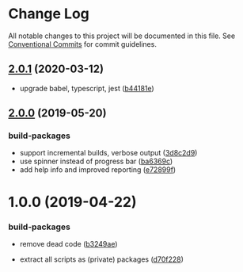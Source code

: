 # Change Log

All notable changes to this project will be documented in this file.
See [Conventional Commits](https://conventionalcommits.org) for commit guidelines.

## [2.0.1](https://github.com/hzdg/hz-core/compare/build-packages@2.0.0...build-packages@2.0.1) (2020-03-12)


* upgrade babel, typescript, jest ([b44181e](https://github.com/hzdg/hz-core/commit/b44181e))


## [2.0.0](https://github.com/hzdg/hz-core/compare/build-packages@1.0.0...build-packages@2.0.0) (2019-05-20)


### build-packages

* support incremental builds, verbose output ([3d8c2d9](https://github.com/hzdg/hz-core/commit/3d8c2d9))
* use spinner instead of progress bar ([ba6369c](https://github.com/hzdg/hz-core/commit/ba6369c))
* add help info and improved reporting ([e72899f](https://github.com/hzdg/hz-core/commit/e72899f))


# 1.0.0 (2019-04-22)


### build-packages

* remove dead code ([b3249ae](https://github.com/hzdg/hz-core/commit/b3249ae))

* extract all scripts as (private) packages ([d70f228](https://github.com/hzdg/hz-core/commit/d70f228))
